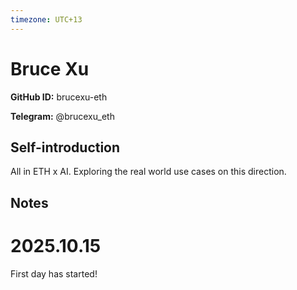 ```yaml
---
timezone: UTC+13
---
```


# Bruce Xu

**GitHub ID:** brucexu-eth

**Telegram:** @brucexu_eth

## Self-introduction

All in ETH x AI. Exploring the real world use cases on this direction.

## Notes
<!-- Content_START -->
# 2025.10.15
<!-- DAILY_CHECKIN_2025-10-15_START -->
First day has started!
<!-- DAILY_CHECKIN_2025-10-15_END -->
<!-- Content_END -->
